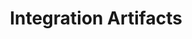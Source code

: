 ---
title: Integration Artifacts
description: All implemented integration artifacts.
category: 'Modules'
position: 1
---